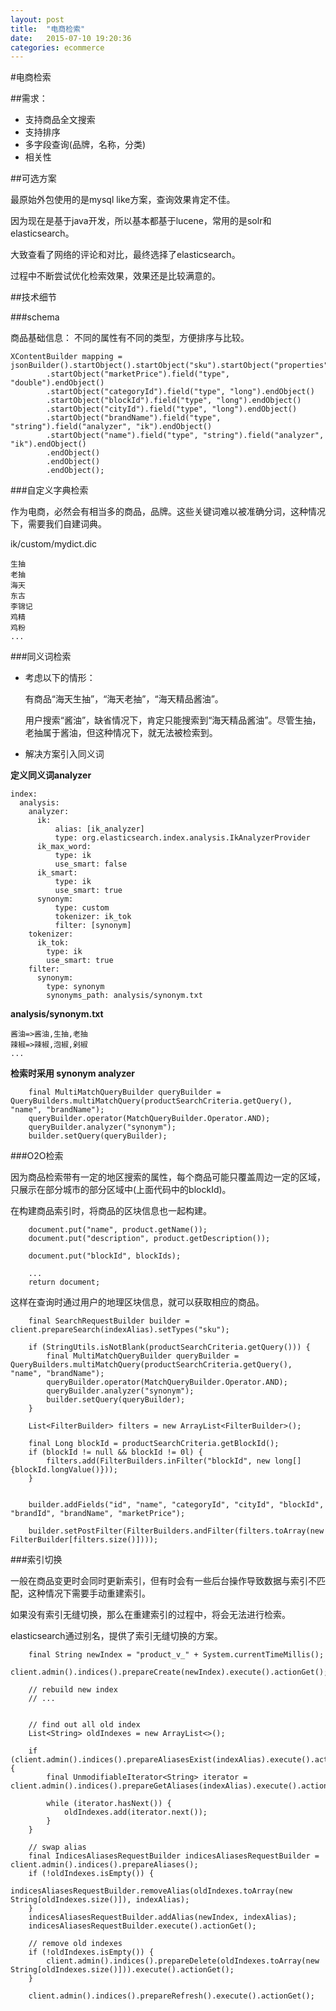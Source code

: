 ```yaml
---
layout: post
title:  "电商检索"
date:   2015-07-10 19:20:36
categories: ecommerce
---
```


#电商检索

##需求：

* 支持商品全文搜索
* 支持排序
* 多字段查询(品牌，名称，分类)
* 相关性

##可选方案

最原始外包使用的是mysql like方案，查询效果肯定不佳。

因为现在是基于java开发，所以基本都基于lucene，常用的是solr和elasticsearch。

大致查看了网络的评论和对比，最终选择了elasticsearch。

过程中不断尝试优化检索效果，效果还是比较满意的。

##技术细节

###schema

商品基础信息：
不同的属性有不同的类型，方便排序与比较。

```       
XContentBuilder mapping = jsonBuilder().startObject().startObject("sku").startObject("properties")        
        .startObject("marketPrice").field("type", "double").endObject()
        .startObject("categoryId").field("type", "long").endObject()
        .startObject("blockId").field("type", "long").endObject()
        .startObject("cityId").field("type", "long").endObject()
        .startObject("brandName").field("type", "string").field("analyzer", "ik").endObject()
        .startObject("name").field("type", "string").field("analyzer", "ik").endObject()
        .endObject()
        .endObject()
        .endObject();
```

###自定义字典检索

作为电商，必然会有相当多的商品，品牌。这些关键词难以被准确分词，这种情况下，需要我们自建词典。

ik/custom/mydict.dic

```
生抽
老抽
海天
东古
李锦记
鸡精
鸡粉
...
```

###同义词检索

* 考虑以下的情形：

	有商品“海天生抽”，“海天老抽”，“海天精品酱油”。
	
	用户搜索“酱油”，缺省情况下，肯定只能搜索到“海天精品酱油”。尽管生抽，老抽属于酱油，但这种情况下，就无法被检索到。

* 解决方案引入同义词

**定义同义词analyzer**

```
index:
  analysis:
    analyzer:
      ik:
          alias: [ik_analyzer]
          type: org.elasticsearch.index.analysis.IkAnalyzerProvider
      ik_max_word:
          type: ik
          use_smart: false
      ik_smart:
          type: ik
          use_smart: true
      synonym:
          type: custom
          tokenizer: ik_tok
          filter: [synonym]
    tokenizer:
      ik_tok:
        type: ik
        use_smart: true
    filter:
      synonym:
        type: synonym
        synonyms_path: analysis/synonym.txt
```
**analysis/synonym.txt**

```
酱油=>酱油,生抽,老抽
辣椒=>辣椒,泡椒,剁椒
...
```

**检索时采用 synonym analyzer**

```
    final MultiMatchQueryBuilder queryBuilder = QueryBuilders.multiMatchQuery(productSearchCriteria.getQuery(), "name", "brandName");
    queryBuilder.operator(MatchQueryBuilder.Operator.AND);
    queryBuilder.analyzer("synonym");
    builder.setQuery(queryBuilder);

```

###O2O检索

因为商品检索带有一定的地区搜索的属性，每个商品可能只覆盖周边一定的区域，只展示在部分城市的部分区域中(上面代码中的blockId)。

在构建商品索引时，将商品的区块信息也一起构建。

```
    document.put("name", product.getName());
    document.put("description", product.getDescription());
    
    document.put("blockId", blockIds);

    ...
    return document;
```

这样在查询时通过用户的地理区块信息，就可以获取相应的商品。

```
    final SearchRequestBuilder builder = client.prepareSearch(indexAlias).setTypes("sku");

    if (StringUtils.isNotBlank(productSearchCriteria.getQuery())) {
        final MultiMatchQueryBuilder queryBuilder = QueryBuilders.multiMatchQuery(productSearchCriteria.getQuery(), "name", "brandName");
        queryBuilder.operator(MatchQueryBuilder.Operator.AND);
        queryBuilder.analyzer("synonym");
        builder.setQuery(queryBuilder);
    }

    List<FilterBuilder> filters = new ArrayList<FilterBuilder>();
    
    final Long blockId = productSearchCriteria.getBlockId();
    if (blockId != null && blockId != 0l) {
        filters.add(FilterBuilders.inFilter("blockId", new long[]{blockId.longValue()}));
    }


    builder.addFields("id", "name", "categoryId", "cityId", "blockId", "brandId", "brandName", "marketPrice");

    builder.setPostFilter(FilterBuilders.andFilter(filters.toArray(new FilterBuilder[filters.size()])));
```


###索引切换

一般在商品变更时会同时更新索引，但有时会有一些后台操作导致数据与索引不匹配，这种情况下需要手动重建索引。

如果没有索引无缝切换，那么在重建索引的过程中，将会无法进行检索。

elasticsearch通过别名，提供了索引无缝切换的方案。

```
	final String newIndex = "product_v_" + System.currentTimeMillis();
	client.admin().indices().prepareCreate(newIndex).execute().actionGet();
	
	// rebuild new index
	// ...
	
	
	// find out all old index
	List<String> oldIndexes = new ArrayList<>();
	
	if (client.admin().indices().prepareAliasesExist(indexAlias).execute().actionGet().exists()) {
	    final UnmodifiableIterator<String> iterator = client.admin().indices().prepareGetAliases(indexAlias).execute().actionGet().getAliases().keysIt();
	
	    while (iterator.hasNext()) {
	        oldIndexes.add(iterator.next());
	    }
	}
	
	// swap alias
	final IndicesAliasesRequestBuilder indicesAliasesRequestBuilder = client.admin().indices().prepareAliases();
	if (!oldIndexes.isEmpty()) {
	    indicesAliasesRequestBuilder.removeAlias(oldIndexes.toArray(new String[oldIndexes.size()]), indexAlias);
	}
	indicesAliasesRequestBuilder.addAlias(newIndex, indexAlias);
	indicesAliasesRequestBuilder.execute().actionGet();
	
	// remove old indexes
	if (!oldIndexes.isEmpty()) {
	    client.admin().indices().prepareDelete(oldIndexes.toArray(new String[oldIndexes.size()])).execute().actionGet();
	}
	
	client.admin().indices().prepareRefresh().execute().actionGet();


```













        